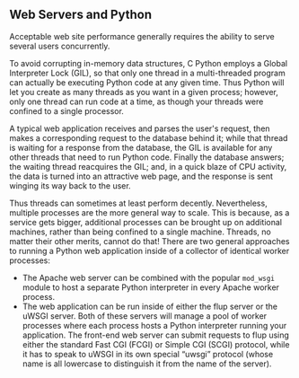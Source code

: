 ## Web Servers and Python

Acceptable web site performance generally requires the ability to serve several users concurrently.

To avoid corrupting in-memory data structures, C Python
employs a Global Interpreter Lock (GIL), so that only one thread in a multi-threaded program can
actually be executing Python code at any given time. Thus Python will let you create as many threads as
you want in a given process; however, only one thread can run code at a time, as though your threads
were confined to a single processor.

A typical web application receives and parses the
user's request, then makes a corresponding request to the database behind it; while that thread is
waiting for a response from the database, the GIL is available for any other threads that need to run
Python code. Finally the database answers; the waiting thread reacquires the GIL; and, in a quick blaze
of CPU activity, the data is turned into an attractive web page, and the response is sent winging its way
back to the user.

Thus threads can sometimes at least perform decently. Nevertheless, multiple processes are the
more general way to scale. This is because, as a service gets bigger, additional processes can be brought
up on additional machines, rather than being confined to a single machine. Threads, no matter their
other merits, cannot do that!
There are two general approaches to running a Python web application inside of a collector of
identical worker processes:

- The Apache web server can be combined with the popular `mod_wsgi` module to
host a separate Python interpreter in every Apache worker process.
- The web application can be run inside of either the flup server or the uWSGI server.
Both of these servers will manage a pool of worker processes where each process
hosts a Python interpreter running your application. The front-end web server can
submit requests to flup using either the standard Fast CGI (FCGI) or Simple CGI
(SCGI) protocol, while it has to speak to uWSGI in its own special “uwsgi” protocol
(whose name is all lowercase to distinguish it from the name of the server).
